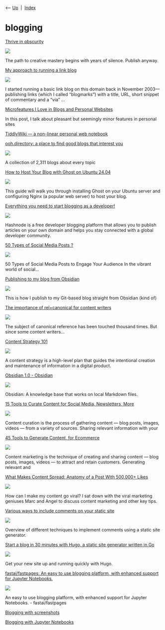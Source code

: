 <div class="nav">

⟵ [Up](index.html)  \|  [Index](index.html)

</div>

# blogging

<div class="cards">

<div class="card">

<div class="card-title">

[Thrive in
obscurity](https://www.jeetmehta.com/posts/thrive-in-obscurity)

</div>

<div class="card-image">

[![](https://i.imgur.com/yb9H31o.png)](https://www.jeetmehta.com/posts/thrive-in-obscurity)

</div>

The path to creative mastery begins with years of silence. Publish
anyway.

</div>

<div class="card">

<div class="card-title">

[My approach to running a link
blog](https://simonwillison.net/2024/Dec/22/link-blog/)

</div>

<div class="card-image">

[![](https://static.simonwillison.net/static/2024/link-blog-card.jpg)](https://simonwillison.net/2024/Dec/22/link-blog/)

</div>

I started running a basic link blog on this domain back in November
2003—publishing links (which I called “blogmarks”) with a title, URL,
short snippet of commentary and a “via” …

</div>

<div class="card">

<div class="card-title">

[Microfeatures I Love in Blogs and Personal
Websites](https://danilafe.com/blog/blog_microfeatures)

</div>

In this post, I talk about pleasant but seemingly minor features in
personal sites

</div>

<div class="card">

<div class="card-title">

[TiddlyWiki — a non-linear personal web
notebook](https://tiddlywiki.com)

</div>

</div>

<div class="card">

<div class="card-title">

[ooh.directory: a place to find good blogs that interest
you](https://ooh.directory)

</div>

<div class="card-image">

[![](https://ooh.directory/static/oohdir/img/site_icon.png)](https://ooh.directory)

</div>

A collection of 2,311 blogs about every topic

</div>

<div class="card">

<div class="card-title">

[How to Host Your Blog with Ghost on Ubuntu
24.04](https://www.ubuntumint.com/install-ghost-on-ubuntu)

</div>

<div class="card-image">

[![](https://www.ubuntumint.com/wp-content/uploads/2024/05/Install-Ghost-On-Ubuntu.webp)](https://www.ubuntumint.com/install-ghost-on-ubuntu)

</div>

This guide will walk you through installing Ghost on your Ubuntu server
and configuring Nginx (a popular web server) to host your blog.

</div>

<div class="card">

<div class="card-title">

[Everything you need to start blogging as a
developer!](https://hashnode.com)

</div>

<div class="card-image">

[![](https://cdn.hashnode.com/res/hashnode/image/upload/v1726659515335/413b3587-5b16-4a72-ae96-dd06c0bdbe18.webp?auto=format)](https://hashnode.com)

</div>

Hashnode is a free developer blogging platform that allows you to
publish articles on your own domain and helps you stay connected with a
global developer community.

</div>

<div class="card">

<div class="card-title">

[50 Types of Social Media Posts
?](https://dev.to/sh20raj/50-types-of-social-media-posts-gbm)

</div>

<div class="card-image">

[![](https://media.dev.to/dynamic/image/width=1000,height=500,fit=cover,gravity=auto,format=auto/https%3A%2F%2Fdev-to-uploads.s3.amazonaws.com%2Fuploads%2Farticles%2Fcmlnn882gqqn42o6aes0.png)](https://dev.to/sh20raj/50-types-of-social-media-posts-gbm)

</div>

50 Types of Social Media Posts to Engage Your Audience In the vibrant
world of social...

</div>

<div class="card">

<div class="card-title">

[Publishing to my blog from
Obsidian](https://dev.to/cassidoo/publishing-to-my-blog-from-obsidian-45o8)

</div>

<div class="card-image">

[![](https://media.dev.to/dynamic/image/width=1000,height=500,fit=cover,gravity=auto,format=auto/https%3A%2F%2Fdev-to-uploads.s3.amazonaws.com%2Fuploads%2Farticles%2F702v7ll6cy9jhfc7zekl.png)](https://dev.to/cassidoo/publishing-to-my-blog-from-obsidian-45o8)

</div>

This is how I publish to my Git-based blog straight from Obsidian (kind
of)

</div>

<div class="card">

<div class="card-title">

[The importance of rel=canonical for content
writers](https://dev.to/nfrankel/the-importance-of-relcanonical-for-content-writers-4o8f)

</div>

<div class="card-image">

[![](https://media.dev.to/dynamic/image/width=1000,height=500,fit=cover,gravity=auto,format=auto/https%3A%2F%2Fdev-to-uploads.s3.amazonaws.com%2Fuploads%2Farticles%2Fpjqmtjbeht908bnkbjpj.jpg)](https://dev.to/nfrankel/the-importance-of-relcanonical-for-content-writers-4o8f)

</div>

The subject of canonical reference has been touched thousand times. But
since some content writers...

</div>

<div class="card">

<div class="card-title">

[Content Strategy
101](https://www.nngroup.com/articles/content-strategy)

</div>

<div class="card-image">

[![](https://media.nngroup.com/media/articles/opengraph_images/ContentStrategy_67-67.jpg)](https://www.nngroup.com/articles/content-strategy)

</div>

A content strategy is a high-level plan that guides the intentional
creation and maintenance of information in a digital product.

</div>

<div class="card">

<div class="card-title">

[Obsidian 1.0 - Obsidian](https://obsidian.md/1.0)

</div>

<div class="card-image">

[![](https://obsidian.md/images/banner.png)](https://obsidian.md/1.0)

</div>

Obsidian: A knowledge base that works on local Markdown files.

</div>

<div class="card">

<div class="card-title">

[15 Tools to Curate Content for Social Media, Newsletters,
More](http://www.practicalecommerce.com/articles/88111-15-Tools-to-Curate-Content-for-Social-Media-Newsletters-More)

</div>

<div class="card-image">

[![](https://www.practicalecommerce.com/wp-content/uploads/2015/05/thumbnail3.jpg)](http://www.practicalecommerce.com/articles/88111-15-Tools-to-Curate-Content-for-Social-Media-Newsletters-More)

</div>

Content curation is the process of gathering content — blog posts,
images, videos — from a variety of sources. Sharing relevant information
with your

</div>

<div class="card">

<div class="card-title">

[45 Tools to Generate Content, for
Ecommerce](http://www.practicalecommerce.com/articles/76008-45-Tools-to-Generate-Content-for-Ecommerce)

</div>

<div class="card-image">

[![](https://www.practicalecommerce.com/wp-content/uploads/2014/11/thumbnail33-e1677501099276.jpg)](http://www.practicalecommerce.com/articles/76008-45-Tools-to-Generate-Content-for-Ecommerce)

</div>

Content marketing is the technique of creating and sharing content —
blog posts, images, videos — to attract and retain customers. Generating
relevant and

</div>

<div class="card">

<div class="card-title">

[What Makes Content Spread: Anatomy of a Post With 500,000+
Likes](https://blog.bufferapp.com/what-makes-content-go-viral-the-anatomy-of-a-post-that-got-over-500000-likes)

</div>

<div class="card-image">

[![](https://buffer.com/resources/content/images/resources/wp-content/uploads/2013/01/mifCJ9I.jpg)](https://blog.bufferapp.com/what-makes-content-go-viral-the-anatomy-of-a-post-that-got-over-500000-likes)

</div>

How can I make my content go viral? I sat down with the viral marketing
geniuses Marc and Angel to discuss content marketing and other key tips.

</div>

<div class="card">

<div class="card-title">

[Various ways to include comments on your static
site](https://darekkay.com/blog/static-site-comments)

</div>

<div class="card-image">

[![](https://darekkay.com/blog/static-site-comments/cover.png)](https://darekkay.com/blog/static-site-comments)

</div>

Overview of different techniques to implement comments using a static
site generator.

</div>

<div class="card">

<div class="card-title">

[Start a blog in 30 minutes with Hugo, a static site generator written
in Go](https://opensource.com/article/18/3/start-blog-30-minutes-hugo)

</div>

<div class="card-image">

[![](https://opensource.com/sites/default/files/lead-images/programming-code-keyboard-laptop-music-headphones.png)](https://opensource.com/article/18/3/start-blog-30-minutes-hugo)

</div>

Get your new site up and running quickly with Hugo.

</div>

<div class="card">

<div class="card-title">

[fastai/fastpages: An easy to use blogging platform, with enhanced
support for Jupyter Notebooks.](https://github.com/fastai/fastpages)

</div>

<div class="card-image">

[![](https://repository-images.githubusercontent.com/237890763/6b570c80-fd1c-11ea-9163-00a26e78a40e)](https://github.com/fastai/fastpages)

</div>

An easy to use blogging platform, with enhanced support for Jupyter
Notebooks. - fastai/fastpages

</div>

<div class="card">

<div class="card-title">

[Blogging with
screenshots](http://www.fast.ai/2020/01/19/blog_screenshots)

</div>

</div>

<div class="card">

<div class="card-title">

[Blogging with Jupyter Notebooks](http://www.fast.ai/2020/01/20/nb2md)

</div>

</div>

</div>
